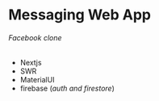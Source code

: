 # Messaging Web App
###### *Facebook clone*

* Nextjs
* SWR
* MaterialUI
* firebase (*auth and firestore*)